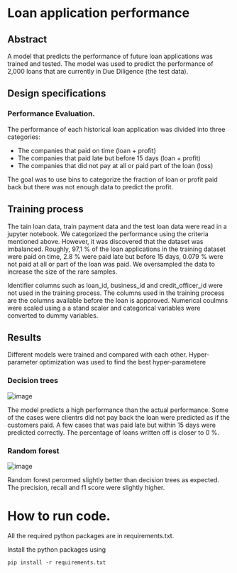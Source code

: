 # Loan application performance 
## Abstract
A model that predicts the performance of future loan applications was trained and tested. The model was used to predict the performance of 2,000 loans that are currently in Due Diligence (the test data).

## Design specifications
### Performance Evaluation.
The performance of each historical loan application was divided into three categories:
- The companies that paid on time (loan + profit)
- The companies that paid late but before 15 days (loan + profit)
- The companies that did not pay at all or paid part of the loan (loss)

The goal was to use bins to categorize the fraction of loan or profit paid back but there was not enough data to predict the profit.

## Training process

The tain loan data, train payment data and the test loan data were read in a jupyter notebook. We categorized the performance using the criteria mentioned above. However, it was discovered that the dataset was imbalanced. Roughly, 97,1 % of the loan applications in the training dataset were paid on time, 2.8 % were paid late but before 15 days, 0.079 % were not paid at all or part of the loan was paid. We oversampled the data to increase the size of the rare samples.

Identifier columns such as loan_id, business_id and credit_officer_id were not used in the training process. The columns used in the training process are the columns available before the loan is appproved. Numerical coulmns were scaled using a a stand scaler and categorical variables were converted to dummy variables.

## Results

Different models were trained and compared with each other. Hyper-parameter optimization was used to find the best hyper-parametere

### Decision trees

![image](https://github.com/user-attachments/assets/a44a5b4d-1032-4fdd-9dce-384be632c168)

The model predicts a high performance than the actual performance. Some of the cases were clientrs did not pay back the loan were predicted as if the customers paid. A few cases that was paid late but within 15 days were predicted correctly. The percentage of loans written off is closer to 0 %.


### Random forest

![image](https://github.com/user-attachments/assets/7e9ba2f1-eff4-4ffa-ad87-bdba912d5ab3)

Random forest perormed slightly better than decision trees as expected. The precision, recall and f1 score were slightly higher.

# How to run code.

All the required python packages are in requirements.txt.

Install the python packages using 

```
pip install -r requirements.txt

```


